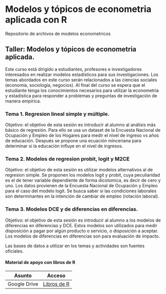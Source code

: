 # Modelos y tópicos de econometria aplicada con R
Repositorio de archivos de modelos econometricos

## Taller: Modelos y tópicos de econometria aplicada.

Este curso está dirigido a estudiantes, profesores e investigadores interesados en realizar modelos estadísticos para sus investigaciones. Los temas abordados en este curso serán relacionados a las ciencias sociales (economía, sociología, negocios). Al final del curso se espera que el estudiante tenga los conocimientos necesarios para utilizar la econometria y estadística para responder a problemas y preguntas de investigación de manera empírica.

### Tema 1. Regresion lineal simple y múltiple.
Objetivo: el objetivo de esta sesión es introducir al alumno al análisis más básico de regresión. Para ello se usa un dataset de la Encuesta Nacional de Ocupación y Empleo de los Hogares para medir el nivel de ingreso vs años de educación. Después se propone una ecuación minceriana para determinar si la educación influye en el nivel de ingresos.

### Tema 2. Modelos de regresion probit, logit y M2CE
Objetivo: el objetivo de esta sesión es utilizar modelos alternativos al de regresion simple. Se proponen los modelos logit y probit, cuya peculiaridad es el de tener variable dependiente de forma dicotomica, es decir de cero y uno. Los datos provienen de la Encuesta Nacional de Ocupación y Empleo para el caso del modelo logit. Se busca saber si las condiciones laborales son determinantes en la intención de cambiar de empleo (rotación laboral).

### Tema 3. Modelos DCE y de diferencias en diferencias.
Objetivo: el objetivo de esta sesión es introducir al alumno a los modelos de diferencias en diferencias y DCE. Estos modelos son utilizados para medir disposición a pagar por algún producto o servicio, o disposición a aceptar. Los modelos de diferencias en diferencias  son para evaluación de impacto.

Las bases de datos a utilizar en los temas y actividades son fuentes oficiales.

#### Material de apoyo con libros de R

| Asunto | Acceso |
| ------ | ------ |
| Google Drive | [Libros de R](https://drive.google.com/drive/folders/1W3S0r_g8PascdS8LLo4vcfcb3rY4fuHG?fbclid=IwAR1iIpnwcGmHZ41g_gZRMrp-xGlPHXFuPwTX49wOBvn2cr8Kg-ZQPp10yAg) |
